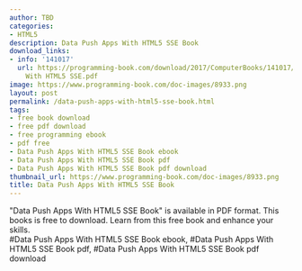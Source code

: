 ```yaml
---
author: TBD
categories:
- HTML5
description: Data Push Apps With HTML5 SSE Book
download_links:
- info: '141017'
  url: https://programming-book.com/download/2017/ComputerBooks/141017/Data Push Apps
    With HTML5 SSE.pdf
image: https://www.programming-book.com/doc-images/8933.png
layout: post
permalink: /data-push-apps-with-html5-sse-book.html
tags:
- free book download
- free pdf download
- free programming ebook
- pdf free
- Data Push Apps With HTML5 SSE Book ebook
- Data Push Apps With HTML5 SSE Book pdf
- Data Push Apps With HTML5 SSE Book pdf download
thumbnail_url: https://www.programming-book.com/doc-images/8933.png
title: Data Push Apps With HTML5 SSE Book
---
```


 
<div class="item-desc text-justify">
  "Data Push Apps With HTML5 SSE Book" is available in PDF format. This books is free to download. Learn from this free book and enhance your skills.
  <br>
  #Data Push Apps With HTML5 SSE Book ebook, #Data Push Apps With HTML5 SSE Book pdf, #Data Push Apps With HTML5 SSE Book pdf download
</div>